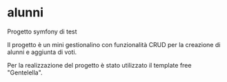 alunni
======

Progetto symfony di test

Il progetto è un mini gestionalino con funzionalità CRUD per la creazione di alunni e aggiunta di voti. 

Per la realizzazione del progetto è stato utilizzato il template free "Gentelella".
